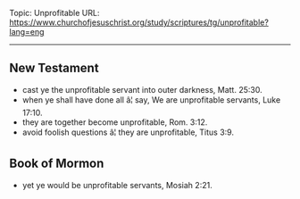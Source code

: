 Topic: Unprofitable
URL: https://www.churchofjesuschrist.org/study/scriptures/tg/unprofitable?lang=eng

---

## New Testament

- cast ye the unprofitable servant into outer darkness, Matt. 25:30.
- when ye shall have done all â¦ say, We are unprofitable servants, Luke 17:10.
- they are together become unprofitable, Rom. 3:12.
- avoid foolish questions â¦ they are unprofitable, Titus 3:9.

## Book of Mormon

- yet ye would be unprofitable servants, Mosiah 2:21.

